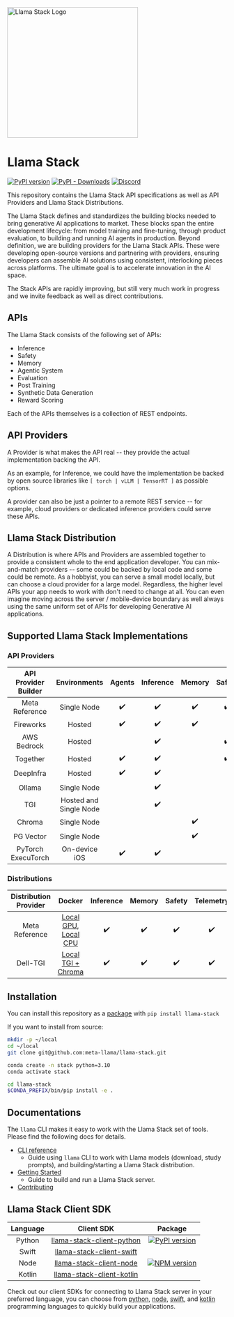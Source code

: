 <img src="https://github.com/user-attachments/assets/2fedfe0f-6df7-4441-98b2-87a1fd95ee1c" width="300" title="Llama Stack Logo" alt="Llama Stack Logo"/>

# Llama Stack

[![PyPI version](https://img.shields.io/pypi/v/llama_stack.svg)](https://pypi.org/project/llama_stack/)
[![PyPI - Downloads](https://img.shields.io/pypi/dm/llama-stack)](https://pypi.org/project/llama-stack/)
[![Discord](https://img.shields.io/discord/1257833999603335178)](https://discord.gg/llama-stack)

This repository contains the Llama Stack API specifications as well as API Providers and Llama Stack Distributions.

The Llama Stack defines and standardizes the building blocks needed to bring generative AI applications to market. These blocks span the entire development lifecycle: from model training and fine-tuning, through product evaluation, to building and running AI agents in production. Beyond definition, we are building providers for the Llama Stack APIs. These were developing open-source versions and partnering with providers, ensuring developers can assemble AI solutions using consistent, interlocking pieces across platforms. The ultimate goal is to accelerate innovation in the AI space.

The Stack APIs are rapidly improving, but still very much work in progress and we invite feedback as well as direct contributions.


## APIs

The Llama Stack consists of the following set of APIs:

- Inference
- Safety
- Memory
- Agentic System
- Evaluation
- Post Training
- Synthetic Data Generation
- Reward Scoring

Each of the APIs themselves is a collection of REST endpoints.


## API Providers

A Provider is what makes the API real -- they provide the actual implementation backing the API.

As an example, for Inference, we could have the implementation be backed by open source libraries like `[ torch | vLLM | TensorRT ]` as possible options.

A provider can also be just a pointer to a remote REST service -- for example, cloud providers or dedicated inference providers could serve these APIs.


## Llama Stack Distribution

A Distribution is where APIs and Providers are assembled together to provide a consistent whole to the end application developer. You can mix-and-match providers -- some could be backed by local code and some could be remote. As a hobbyist, you can serve a small model locally, but can choose a cloud provider for a large model. Regardless, the higher level APIs your app needs to work with don't need to change at all. You can even imagine moving across the server / mobile-device boundary as well always using the same uniform set of APIs for developing Generative AI applications.

## Supported Llama Stack Implementations
### API Providers


|  **API Provider Builder** |  **Environments** | **Agents** | **Inference** | **Memory** | **Safety** | **Telemetry** |
| :----: | :----: | :----: | :----: | :----: | :----: | :----: |
|  Meta Reference  |  Single Node | :heavy_check_mark:  |  :heavy_check_mark:  |  :heavy_check_mark:  |  :heavy_check_mark:  |  :heavy_check_mark:  |
|  Fireworks  |  Hosted  | :heavy_check_mark:  | :heavy_check_mark:  |  :heavy_check_mark:  |    |   |
|  AWS Bedrock  |  Hosted  |    |  :heavy_check_mark:  |    | :heavy_check_mark:  | |
|  Together  |  Hosted  |  :heavy_check_mark:  |  :heavy_check_mark:  |   | :heavy_check_mark:  |  |
|  DeepInfra  |  Hosted  |  :heavy_check_mark:  |  :heavy_check_mark:  |   |   |  |
|  Ollama  | Single Node   |    |  :heavy_check_mark:  |    |   |
|  TGI  |  Hosted and Single Node  |    |  :heavy_check_mark:  |    |   |
| Chroma | Single Node |  |  | :heavy_check_mark: |  |  |
| PG Vector | Single Node |  |  | :heavy_check_mark: |  |  |
| PyTorch ExecuTorch | On-device iOS | :heavy_check_mark:  | :heavy_check_mark:  |  |  |

### Distributions
|  **Distribution Provider** |  **Docker** | **Inference** | **Memory** | **Safety** | **Telemetry** |
| :----: | :----: | :----: | :----: | :----: | :----: |
|  Meta Reference |  [Local GPU](https://hub.docker.com/repository/docker/llamastack/llamastack-local-gpu/general), [Local CPU](https://hub.docker.com/repository/docker/llamastack/llamastack-local-cpu/general) | :heavy_check_mark: | :heavy_check_mark: | :heavy_check_mark: | :heavy_check_mark: |
|  Dell-TGI | [Local TGI + Chroma](https://hub.docker.com/repository/docker/llamastack/llamastack-local-tgi-chroma/general)  | :heavy_check_mark: | :heavy_check_mark: | :heavy_check_mark: | :heavy_check_mark: |


## Installation

You can install this repository as a [package](https://pypi.org/project/llama-stack/) with `pip install llama-stack`

If you want to install from source:

```bash
mkdir -p ~/local
cd ~/local
git clone git@github.com:meta-llama/llama-stack.git

conda create -n stack python=3.10
conda activate stack

cd llama-stack
$CONDA_PREFIX/bin/pip install -e .
```

## Documentations

The `llama` CLI makes it easy to work with the Llama Stack set of tools. Please find the following docs for details.

* [CLI reference](docs/cli_reference.md)
    * Guide using `llama` CLI to work with Llama models (download, study prompts), and building/starting a Llama Stack distribution.
* [Getting Started](docs/getting_started.md)
    * Guide to build and run a Llama Stack server.
* [Contributing](CONTRIBUTING.md)


## Llama Stack Client SDK

|  **Language** |  **Client SDK** | **Package** |
| :----: | :----: | :----: |
| Python |  [llama-stack-client-python](https://github.com/meta-llama/llama-stack-client-python) | [![PyPI version](https://img.shields.io/pypi/v/llama_stack_client.svg)](https://pypi.org/project/llama_stack_client/)
| Swift  | [llama-stack-client-swift](https://github.com/meta-llama/llama-stack-client-swift) |
| Node   | [llama-stack-client-node](https://github.com/meta-llama/llama-stack-client-node) | [![NPM version](https://img.shields.io/npm/v/llama-stack-client.svg)](https://npmjs.org/package/llama-stack-client)
| Kotlin | [llama-stack-client-kotlin](https://github.com/meta-llama/llama-stack-client-kotlin) |

Check out our client SDKs for connecting to Llama Stack server in your preferred language, you can choose from [python](https://github.com/meta-llama/llama-stack-client-python), [node](https://github.com/meta-llama/llama-stack-client-node), [swift](https://github.com/meta-llama/llama-stack-client-swift), and [kotlin](https://github.com/meta-llama/llama-stack-client-kotlin) programming languages to quickly build your applications.
